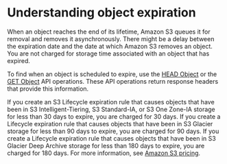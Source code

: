 # Understanding object expiration<a name="lifecycle-expire-general-considerations"></a>

 When an object reaches the end of its lifetime, Amazon S3 queues it for removal and removes it asynchronously\. There might be a delay between the expiration date and the date at which Amazon S3 removes an object\. You are not charged for storage time associated with an object that has expired\. 

 To find when an object is scheduled to expire, use the [HEAD Object](https://docs.aws.amazon.com/AmazonS3/latest/API/RESTObjectHEAD.html) or the [GET Object](https://docs.aws.amazon.com/AmazonS3/latest/API/RESTObjectGET.html) API operations\. These API operations return response headers that provide this information\. 

If you create an S3 Lifecycle expiration rule that causes objects that have been in S3 Intelligent\-Tiering, S3 Standard\-IA, or S3 One Zone\-IA storage for less than 30 days to expire, you are charged for 30 days\. If you create a Lifecycle expiration rule that causes objects that have been in S3 Glacier storage for less than 90 days to expire, you are charged for 90 days\. If you create a Lifecycle expiration rule that causes objects that have been in S3 Glacier Deep Archive storage for less than 180 days to expire, you are charged for 180 days\. For more information, see [Amazon S3 pricing](https://aws.amazon.com/s3/pricing/)\.